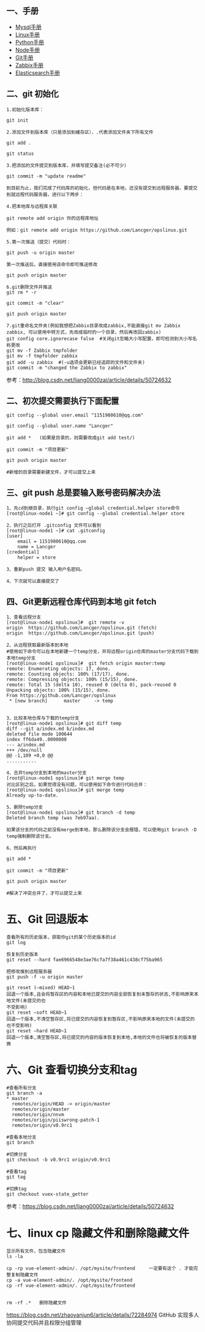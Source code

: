 ## 一、手册
- [Mysql手册](https://github.com/Lancger/opslinux/blob/master/mysql/README.md)
- [Linux手册](https://github.com/Lancger/opslinux/blob/master/linux/README.md)
- [Python手册](https://github.com/Lancger/opslinux/blob/master/python/README.md)
- [Node手册](https://github.com/Lancger/opslinux/blob/master/node/README.md)
- [Git手册](https://github.com/Lancger/opslinux/blob/master/gitlab/git%E5%88%87%E6%8D%A2%E5%88%86%E6%94%AF.md)
- [Zabbix手册](https://github.com/Lancger/opslinux/blob/master/zabbix/v4.0/README.md)
- [Elasticsearch手册](https://github.com/Lancger/opslinux/blob/master/ELFK/elasticsearch/%E6%90%9C%E7%B4%A2%E5%BC%95%E6%93%8E%E7%B3%BB%E5%88%97%E6%96%87%E6%A1%A3.md)


## 二、git 初始化

```
1.初始化版本库：

git init    

2.添加文件到版本库（只是添加到缓存区），.代表添加文件夹下所有文件 

git add .

git status

3.把添加的文件提交到版本库，并填写提交备注(必不可少)

git commit -m "update readme"

到目前为止，我们完成了代码库的初始化，但代码是在本地，还没有提交到远程服务器，要提交到就远程代码服务器，进行以下两步：

4.把本地库与远程库关联

git remote add origin 你的远程库地址

例如：git remote add origin https://github.com/Lancger/opslinux.git

5.第一次推送（提交）代码时：

git push -u origin master 

第一次推送后，直接使用该命令即可推送修改

git push origin master 

6.git删除文件并推送
git rm * -r

git commit -m "clear"

git push origin master

7.git重命名文件夹(例如我想把Zabbix目录改成zabbix,不能直接git mv Zabbix zabbix, 可以使用中转方式，先改成临时的一个目录，然后再改回zabbix)
git config core.ignorecase false  #关闭git忽略大小写配置，即可检测到大小写名称更改
git mv -f Zabbix tmpfolder
git mv -f tmpfolder zabbix
git add -u zabbix  #(-u选项会更新已经追踪的文件和文件夹)
git commit -m "changed the Zabbix to zabbix"
```

参考：http://blog.csdn.net/liang0000zai/article/details/50724632


## 二、初次提交需要执行下面配置

```
git config --global user.email "1151980610@qq.com"
  
git config --global user.name "Lancger"

git add *   (如果是目录的，则需要改成git add test/)
  
git commit -m "项目更新"

git push origin master
  
#新增的目录需要新建文件，才可以提交上来
```

## 三、git push 总是要输入账号密码解决办法
```
1、先cd到根目录，执行git config –global credential.helper store命令
[root@linux-node1 ~]# git config --global credential.helper store

2、执行之后打开 .gitconfig 文件可以看到
[root@linux-node1 ~]# cat .gitconfig
[user]
	email = 1151980610@qq.com
	name = Lancger
[credential]
	helper = store
  
3、重新push 提交 输入用户名密码。

4、下次就可以直接提交了
```

## 四、Git更新远程仓库代码到本地 git fetch
```
1、查看远程分支
[root@linux-node1 opslinux]#  git remote -v
origin	https://github.com/Lancger/opslinux.git (fetch)
origin	https://github.com/Lancger/opslinux.git (push)

2、从远程获取最新版本到本地
#使用如下命令可以在本地新建一个temp分支，并将远程origin仓库的master分支代码下载到本地temp分支
[root@linux-node1 opslinux]#  git fetch origin master:temp
remote: Enumerating objects: 17, done.
remote: Counting objects: 100% (17/17), done.
remote: Compressing objects: 100% (15/15), done.
remote: Total 15 (delta 10), reused 0 (delta 0), pack-reused 0
Unpacking objects: 100% (15/15), done.
From https://github.com/Lancger/opslinux
 * [new branch]      master     -> temp
 
 
3、比较本地仓库与下载的temp分支
[root@linux-node1 opslinux]# git diff temp
diff --git a/index.md b/index.md
deleted file mode 100644
index ff6da49..0000000
--- a/index.md
+++ /dev/null
@@ -1,109 +0,0 @@
...........

4、合并temp分支到本地的master分支
[root@linux-node1 opslinux]# git merge temp
对比区别之后，如果觉得没有问题，可以使用如下命令进行代码合并：
[root@linux-node1 opslinux]# git merge temp
Already up-to-date.

5、删除temp分支
[root@linux-node1 opslinux]# git branch -d temp
Deleted branch temp (was 7eb97aa).

如果该分支的代码之前没有merge到本地，那么删除该分支会报错，可以使用git branch -D temp强制删除该分支。
 
6、然后再执行

git add *
  
git commit -m "项目更新"

git push origin master
  
#解决了冲突合并了，才可以提交上来
```

# 五、Git 回退版本
```
查看所有的历史版本，获取你git的某个历史版本的id
git log

恢复到历史版本
git reset --hard fae6966548e3ae76cfa7f38a461c438cf75ba965

把修改推到远程服务器
git push -f -u origin master

git reset (–mixed) HEAD~1
回退一个版本,且会将暂存区的内容和本地已提交的内容全部恢复到未暂存的状态,不影响原来本地文件(未提交的也
不受影响)
git reset –soft HEAD~1
回退一个版本,不清空暂存区,将已提交的内容恢复到暂存区,不影响原来本地的文件(未提交的也不受影响)
git reset –hard HEAD~1
回退一个版本,清空暂存区,将已提交的内容的版本恢复到本地,本地的文件也将被恢复的版本替换
```

# 六、Git 查看切换分支和tag
```
#查看所有分支
git branch -a
* master
  remotes/origin/HEAD -> origin/master
  remotes/origin/master
  remotes/origin/nnvm
  remotes/origin/piiswrong-patch-1
  remotes/origin/v0.9rc1
  
#查看本地分支
git branch

#切换分支
git checkout -b v0.9rc1 origin/v0.9rc1

#查看tag
git tag

#切换tag
git checkout vuex-state_getter
```
参考：https://blog.csdn.net/liang0000zai/article/details/50724632

# 七、linux cp 隐藏文件和删除隐藏文件
```
显示所有文件，包含隐藏文件
ls -la   

cp -rp vue-element-admin/. /opt/mysite/frontend     一定要有这个 . 才能完整复制隐藏文件
cp -a vue-element-admin/. /opt/mysite/frontend
cp -rf vue-element-admin/. /opt/mysite/frontend


rm -rf .*   删除隐藏文件
```

https://blog.csdn.net/zhaoyanjun6/article/details/72284974 GitHub 实现多人协同提交代码并且权限分组管理
